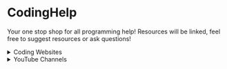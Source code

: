 # CodingHelp
Your one stop shop for all programming help! Resources will be linked, feel free to suggest resources or ask questions!

<details>
    <summary>Coding Websites</summary>
    
    <details>
        <summary>Coding Platforms</summary>
        <p>###</p>
    </details>
    
    <details>
        <summary>Algorithm Platforms</summary>
        <p>###</p>
    </details>

    <details>
        <summary>Documentation</summary>
        <p>###</p>
    </details>

    <details>
        <summary>Text Editors</summary>
        <p>###</p>
    </details>

</details>

<details>
    <summary>YouTube Channels</summary>
    <p>###</p>
</details>

</body>
</html>
